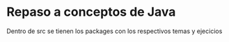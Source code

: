 # Repaso a conceptos de Java
Dentro de src se tienen los packages con los respectivos temas y ejecicios
